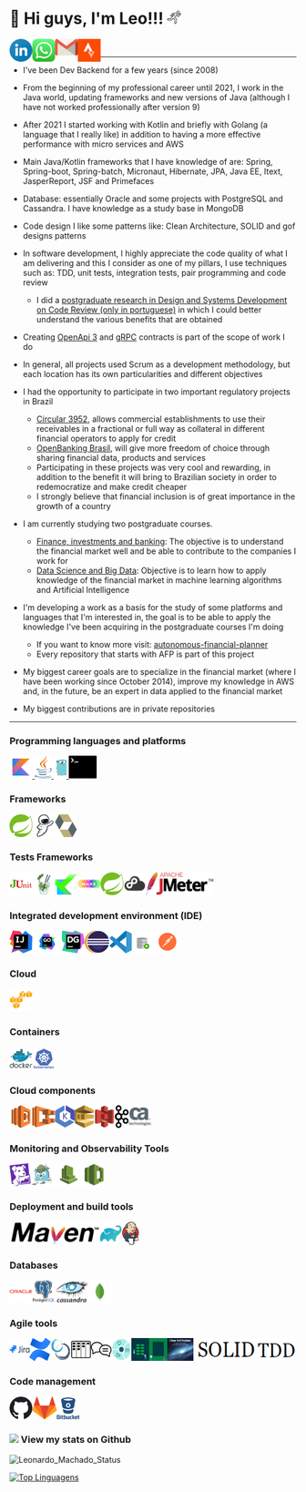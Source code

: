 # 👋 Hi guys, I'm Leo!!! <img src="icon/running-run-svgrepo-com.svg" width="24px">

<a target="_blank" href="https://www.linkedin.com/in/leomachadop/?locale=en_US">
  <img align="left" alt="LinkdeIN" width="40px" src="icon/linkedin-icon.svg" />
</a>
<a target="_blank" href="https://api.whatsapp.com/send?phone=5511976524468">
  <img align="left" alt="Whatsapp" width="40px" src="icon/whatsapp-icon.svg" />
</a>
<a target="_blank" href="mailto:leo.machadop@gmail.com">
  <img align="left" alt="Gmail" width="40px" src="icon/gmail-icon.svg" />
</a>
<a target="_blank" href="https://www.strava.com/athletes/leomachadop">
  <img align="left" alt="Facebook" width="40px" src="icon/strava-2.svg" />
</a>
<br>

---- 

* I've been Dev Backend for a few years (since 2008)

* From the beginning of my professional career until 2021, I work in the Java world, updating frameworks and new versions of Java (although I have not worked professionally after version 9)

* After 2021 I started working with Kotlin and briefly with Golang (a language that I really like) in addition to having a more effective performance with micro services and AWS

* Main Java/Kotlin frameworks that I have knowledge of are: Spring, Spring-boot, Spring-batch, Micronaut, Hibernate, JPA, Java EE, Itext, JasperReport, JSF and Primefaces

* Database: essentially Oracle and some projects with PostgreSQL and Cassandra. I have knowledge as a study base in MongoDB

* Code design I like some patterns like: Clean Architecture, SOLID and gof designs patterns

* In software development, I highly appreciate the code quality of what I am delivering and this I consider as one of my pillars, I use techniques such as: TDD, unit tests, integration tests, pair programming and code review
  * I did a <a href="https://www.linkedin.com/in/leomachadop/overlay/1615165277292/single-media-viewer/">postgraduate research in Design and Systems Development on Code Review (only in portuguese)</a> in which I could better understand the various benefits that are obtained

* Creating <a href="https://swagger.io/specification/">OpenApi 3</a> and <a href="https://grpc.io/"> gRPC</a> contracts is part of the scope of work I do

* In general, all projects used Scrum as a development methodology, but each location has its own particularities and different objectives

* I had the opportunity to participate in two important regulatory projects in Brazil
  * <a href="https://www.bcb.gov.br/estabilidadefinanceira/exibenormativo?tipo=Circular&numero=3952">Circular 3952</a>, allows commercial establishments to use their receivables in a fractional or full way as collateral in different financial operators to apply for credit
  * <a href="https://openbankingbrasil.org.br/?cookie=true">OpenBanking Brasil</a>, will give more freedom of choice through sharing financial data, products and services
  * Participating in these projects was very cool and rewarding, in addition to the benefit it will bring to Brazilian society in order to redemocratize and make credit cheaper
  * I strongly believe that financial inclusion is of great importance in the growth of a country

* I am currently studying two postgraduate courses.
  * <a href="https://online.pucrs.br/pos/financas-investimentos-banking">Finance, investments and banking</a>: The objective is to understand the financial market well and be able to contribute to the companies I work for
  * <a href="https://www.pucminas.br/PucVirtual/Pos-Graduacao/Paginas/Ci%C3%AAncia-de-Dados-e-Big-Data.aspx">Data Science and Big Data</a>: Objective is to learn how to apply knowledge of the financial market in machine learning algorithms and Artificial Intelligence 

* I'm developing a work as a basis for the study of some platforms and languages that I'm interested in, the goal is to be able to apply the knowledge I've been acquiring in the postgraduate courses I'm doing
  * If you want to know more visit: <a href="https://github.com/leomachadop/autonomous-financial-planner">autonomous-financial-planner</a>
  * Every repository that starts with AFP is part of this project

* My biggest career goals are to specialize in the financial market (where I have been working since October 2014), improve my knowledge in AWS and, in the future, be an expert in data applied to the financial market

* My biggest contributions are in private repositories
----

### Programming languages and platforms
<a target="_blank" href="https://kotlinlang.org/">
    <img height="40" src="icon/icons8-kotlin.svg" alt="Kotlin">
</a>
<a target="_blank" href="https://java.com/">
    <img height="40" src="icon/java-14.svg">
</a>
<a target="_blank" href="https://go.dev/">
    <img height="40" src="icon/golang-gopher.svg">
</a>
<a target="_blank" href="https://www.shellscript.sh/">
    <img height="40" src="icon/terminal-1.svg">
</a>

### Frameworks
<div style="display: flex">
    <a target="_blank" href="https://spring.io/">
      <img height="40" src="icon/spring-3.svg" alt="Spring">
    </a>
    <a target="_blank" href="https://micronaut.io/">
      <img height="40" src="icon/sally_micronaut_mascot.svg" alt="Micronaut">
    </a>
    <a target="_blank" href="https://hibernate.org/">
      <img height="40" src="icon/hibernate.svg" alt="Hibernate">
    </a>
</div>

### Tests Frameworks
<div style="display: flex">
    <a target="_blank" href="https://junit.org/">
      <img height="40" src="icon/junit.png" alt="JUnit">
    </a>
    <a target="_blank" href="https://site.mockito.org/">
      <img height="40" src="icon/mockito.png" alt="Mockito">
    </a>
    <a target="_blank" href="https://kotest.io/">
      <img height="40" src="icon/kotest.png" alt="Kotest">
    </a>
    <a target="_blank" href="https://mockk.io/">
      <img height="40" src="icon/mockk.png" alt="Mockk">
    </a>
    <a target="_blank" href="https://docs.spring.io/spring-framework/docs/current/reference/html/testing.html">
      <img height="40" src="icon/spring-3.svg" alt="Spring-Test">
    </a>
    <a target="_blank" href="https://github.com/stretchr/testify">
      <img height="40" src="icon/testify.png" alt="Spring-Test">
    </a>
    <a target="_blank" href="https://jmeter.apache.org/">
      <img height="40" src="icon/jmeter.svg" alt="JMeter">
    </a>
</div>

### Integrated development environment (IDE)
<div style="display: flex">
    <a target="_blank" href="https://www.jetbrains.com/idea/">
      <img height="40" src="icon/intellij-idea-1.svg" alt="AWS">
    </a>
    <a target="_blank" href="https://www.jetbrains.com/go/">
      <img height="40" src="icon/JetBrain GoLand.svg" alt="Go">
    </a>
    <a target="_blank" href="https://www.jetbrains.com/datagrip/">
      <img height="40" src="icon/datagrip-icon.svg" alt="DataGrip">
    </a>
    <a target="_blank" href="https://eclipse.org//">
      <img height="40" src="icon/eclipse-11.svg" alt="eclipse">
    </a>
    <a target="_blank" href="https://code.visualstudio.com/">
      <img height="40" src="icon/visual-studio-code-1.svg" alt="visualstudio">
    </a>
    <a target="_blank" href="https://www.oracle.com/database/technologies/appdev/sqldeveloper-landing.html">
      <img height="40" src="icon/sql-dev-new_Technology_Data-Security_Detailed.svg" alt="SqlDeveloper">
    </a>
    <a target="_blank" href="https://www.postman.com/">
      <img height="40" src="icon/postman.svg" alt="Postman">
    </a>
</div>

### Cloud
<div style="display: flex">
    <a target="_blank" href="https://aws.amazon.com/">
      <img height="40" src="icon/amazonwebservices-original.svg" alt="AWS">
    </a>
</div>

### Containers
<div style="display: flex">
    <a target="_blank" href="https://www.docker.com/">
      <img height="40" src="icon/docker-original-wordmark.svg" alt="Docker">
    </a>
    <a target="_blank" href="https://kubernetes.io/">
      <img height="40" src="icon/kubernetes-plain-wordmark.svg" alt="Kubernetes">
    </a>
</div>

### Cloud components
<div style="display: flex">
    <a target="_blank" href="https://aws.amazon.com/lambda/">
      <img height="40" src="icon/aws-lambda-svgrepo-com.svg" alt="Lambda">
    </a>
    <a target="_blank" href="https://aws.amazon.com/ecs/">
      <img height="40" src="icon/amazon_ecs-icon.svg" alt="ECS">
    </a>
    <a target="_blank" href="https://aws.amazon.com/eks/">
      <img height="40" src="icon/88_amazon-eks-icon.1593699613.svg" alt="EKC">
    </a>
    <a target="_blank" href="https://aws.amazon.com/sqs/">
      <img height="40" src="icon/aws-sqs-simple-queue-service-seeklogo.com.svg" alt="SQS">
    </a>
    <a target="_blank" href="https://aws.amazon.com/s3/">
      <img height="40" src="icon/Amazon-S3-Logo.svg" alt="S3">
    </a>
    <a target="_blank" href="https://kafka.apache.org/">
      <img height="40" src="icon/kafka.svg" alt="Kafka">
    </a>
    <a target="_blank" href="https://www.broadcom.com/products/software/api-management/layer7-api-gateways">
      <img height="40" src="icon/ca-api-gateway.jpg" alt="Kafka">
    </a>
</div>

### Monitoring and Observability Tools
<div style="display: flex">
    <a target="_blank" href="https://www.datadoghq.com/">
      <img height="40" src="icon/datadog-1.svg" alt="DataDog">
    </a>
    <a target="_blank" href="https://www.jaegertracing.io/">
      <img height="40" src="icon/jaegertracing.jpg" alt="jaegertracing">
    </a>
    <a target="_blank" href="https://aws.amazon.com/cloudwatch/">
      <img height="40" src="icon/aws-cloudwatch3112.jpg" alt="AWS CloudWatch">
    </a>
    <a target="_blank" href="https://aws.amazon.com/xray/">
      <img height="40" src="icon/aws-xray.svg" alt="AWS X-ray">
    </a>
</div>

### Deployment and build tools
<div style="display: flex">
    <a target="_blank" href="https://maven.apache.org/">
      <img height="40" src="icon/maven-logo-black-on-white.png" alt="Maven">
    </a>
    <a target="_blank" href="https://gradle.org/">
      <img height="40" src="icon/gradle.png" alt="Gradle">
    </a>
    <a target="_blank" href="https://www.jenkins.io/">
      <img height="40" src="icon/jenkins.svg" alt="Jenkins">
    </a>
</div>

### Databases
<div style="display: flex">
    <a target="_blank" href="https://www.oracle.com/br/database/">
      <img height="40" src="icon/oracle-original.svg" alt="Oracle">
    </a>
    <a target="_blank" href="https://www.postgresql.org/">
      <img height="40" src="icon/postgresql-original-wordmark.svg" alt="PostgreSQL">
    </a>
    <a target="_blank" href="https://cassandra.apache.org/_/index.html">
      <img height="40" src="icon/Cassandra_logo.svg" alt="Cassandra">
    </a>
    <a target="_blank" href="https://www.mongodb.com/">
      <img height="40" src="icon/mongodb-icon-1.svg" alt="MongoDB">
    </a>
</div>

### Agile tools
<div style="display: flex">
    <a target="_blank" href="https://www.atlassian.com/software/jira">
      <img height="40" src="icon/jira-original-wordmark.svg" alt="Jira">
    </a>
    <a target="_blank" href="https://www.atlassian.com/software/confluence">
      <img height="40" src="icon/confluence-1.svg" alt="Confluence">
    </a>
    <a target="_blank" href="https://www.scrum.org/">
      <img height="40" src="icon/scrum-1.svg" alt="Scrum">
    </a>
    <a target="_blank" href="https://www.scrum.org/resources/kanban-guide-scrum-teams">
      <img height="40" src="icon/kanban.svg" alt="Kanban">
    </a>
    <a target="_blank" href="https://en.wikipedia.org/wiki/Code_review">
      <img height="40" src="icon/customer-reviews-svgrepo-com.svg" alt="Code Review">
    </a>
    <a target="_blank" href="https://en.wikipedia.org/wiki/Lean_software_development">
      <img height="40" src="icon/method-ch2.svg" alt="Lean development">
    </a>
    <a target="_blank" href="https://en.wikipedia.org/wiki/Unit_testing">
      <img height="40" src="icon/unit-tests.png" alt="Lean development">
    </a>
    <a target="_blank" href="https://en.wikipedia.org/wikai/Integration_testing">
      <img height="40" src="icon/integration-tests.png" alt="Lean development">
    </a>
    <a target="_blank" href="https://www.amazon.com/Clean-Architecture-Craftsmans-Software-Structure/dp/0134494164/ref=sr_1_1?keywords=clean+architecture&qid=1646523595&sprefix=clean+ar%2Caps%2C210&sr=8-1">
      <img height="40" src="icon/clean-architecture.png" alt="Clean Architecture">
    </a>
    <a target="_blank" href="https://en.wikipedia.org/wiki/SOLID">
      <img height="40" src="icon/solid.png" alt="TDD">
    </a>
    <a target="_blank" href="https://en.wikipedia.org/wiki/Test-driven_development">
      <img height="40" src="icon/tdd.png" alt="TDD">
    </a>
</div>

### Code management
<div style="display: flex">
    <a target="_blank" href="https://github.com/">
      <img height="40" src="icon/Octicons-mark-github.svg" alt="Github">
    </a>
    <a target="_blank" href="https://about.gitlab.com/">
      <img height="40" src="icon/gitlab.svg" alt="Gitlab">
    </a>
    <a target="_blank" href="https://bitbucket.org/">
      <img height="40" src="icon/bitbucket-original-wordmark.svg" alt="bitbucket">
    </a>
</div>

### <img src="https://media.giphy.com/media/VgCDAzcKvsR6OM0uWg/giphy.gif" width="50"> View my stats on Github 

![Leonardo_Machado_Status](https://github-readme-stats.vercel.app/api?username=leomachadop&show_icons=true)

[![Top Linguagens](https://github-readme-stats.vercel.app/api/top-langs/?username=leomachadop&layout=compact)](https://github.com/anuraghazra/github-readme-stats)